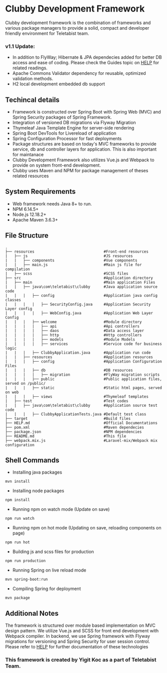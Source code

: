 # Clubby Development Framework
Clubby development framework is the combination of frameworks and various package managers to provide a solid, compact and developer friendly environment for Teletabist team.

### v1.1 Update:
- In addition to FlyWay; Hibernate & JPA dependecies added for better DB access and ease of coding. Please check the Guides topic on [HELP](Help.md) for related readings.
- Apache Commons Validator dependency for reusable, optimized validation methods.
- H2 local development embedded db support

## Techincal details
- Framework is constructed over Spring Boot with Spring Web (MVC) and Spring Security packages of Spring Framework.
- Integration of versioned DB migrations via Flyway Migration
- Thymeleaf Java Template Engine for server-side rendering
- Spring Boot DevTools for Livereload of application
- Spring Configuration Processor for fast deployments
- Package structures are based on today's MVC frameworks to provide service, db and controller layers for application. This is also important for maintanace
- Clubby Development Framework also utilizes Vue.js and Webpack to provide on system front-end development.
- Clubby uses Maven and NPM for package management of theses related resources

## System Requirements
- Web framework needs Java 8+ to run.
- NPM 6.14.5+
- Node.js 12.18.2+
- Apache Maven 3.6.3+

## File Structure
```directory
.
├── resources                               #Front-end resources
|   ├── js                                  #JS resources
|   |   ├── components                      #Vue components
|   |   ├── main.js                         #Main js file for compilation
|   ├── scss                                #SCSS files
├── src                                     #Application directory
|   ├── main                                #Main application Files
|   |   ├── java\com\teletabist\clubby      #Java application source code
|   |   |   ├── config                      #Application java config classes
|   |   |   |   ├── SecurityConfig.java     #Application Security Layer config
|   |   |   |   ├── WebConfig.java          #Application Web Layer Config
|   |   |   ├── welcome                     #Module directory
|   |   |   |   ├── api                     #Api controllers
|   |   |   |   ├── daos                    #Data access layer
|   |   |   |   ├── http                    #Http controllers
|   |   |   |   ├── models                  #Module Models
|   |   |   |   ├── services                #Service code for business logic
|   |   |   ├── ClubbyApplication.java      #Application run code
|   |   ├── resources                       #Application resources
|   |   |   ├── config                      #Application Configuration Files
|   |   |   ├── db                          #DB resources
|   |   |   |   ├── migration               #FlyWay migration scripts
|   |   |   ├── public                      #Public application files, served on /public/
|   |   |   ├── static                      #Static html pages, served on web
|   |   |   ├── views                       #Thymeleaf templates
|   ├── test                                #Test codes
|   |   ├── java\com\teletabist\clubby      #Application source test code
|   |   |   ├── ClubbyApplicationTests.java #Default test class
├── target                                  #Build files
├── HELP.md                                 #Official Documentations
├── pom.xml                                 #Maven dependecies
├── package.json                            #NPM dependencies
├── README.md                               #This file
├── webpack.mix.js                          #Laravel-mix/Webpack mix configuration
```
## Shell Commands
- Installing java packages
```shell
mvn install
``` 
- Installing node packages
```shell
npm install
```
- Running npm on watch mode (Update on save)
```shell
npm run watch
```
- Running npm on hot mode (Updating on save, reloading components on page)
```shell
npm run hot
```
- Building js and scss files for production
```shell
npm run production
```
- Running Spring on live reload mode
```shell
mvn spring-boot:run
```
- Compiling Spring for deployment
```shell
mvn package
```

## Additional Notes
The framework is structured over module based implementation on MVC design pattern. We utilize Vue.js and SCSS for front end development with Webpack compiler. In backend, we use Spring framework with Flyway migrations for versioning and Spring Security for user session control.
Please refer to [HELP](Help.md) for further documentation of these technologies

### This framework is created by Yigit Koc as a part of Teletabist Team.
